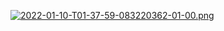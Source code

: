 [![2022-01-10-T01-37-59-083220362-01-00.png](https://i.postimg.cc/sXzyq92z/2022-01-10-T01-37-59-083220362-01-00.png)](https://postimg.cc/HJ6f7M5v)

